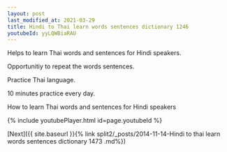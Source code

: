 ```yaml
---
layout: post
last_modified_at: 2021-03-29
title: Hindi to Thai learn words sentences dictionary 1246 
youtubeId: yyLQWBiaRAU
---
```

 
 
Helps to learn Thai words and sentences for Hindi speakers.

Opportunitiy to repeat the words sentences. 

Practice Thai language. 
 
10 minutes practice every day. 
 
How to learn Thai words and sentences for Hindi speakers 
 
{% include youtubePlayer.html id=page.youtubeId %}
 
 
[Next]({{ site.baseurl }}{% link  split2/_posts/2014-11-14-Hindi to thai learn words sentences dictionary 1473 .md%})
 

